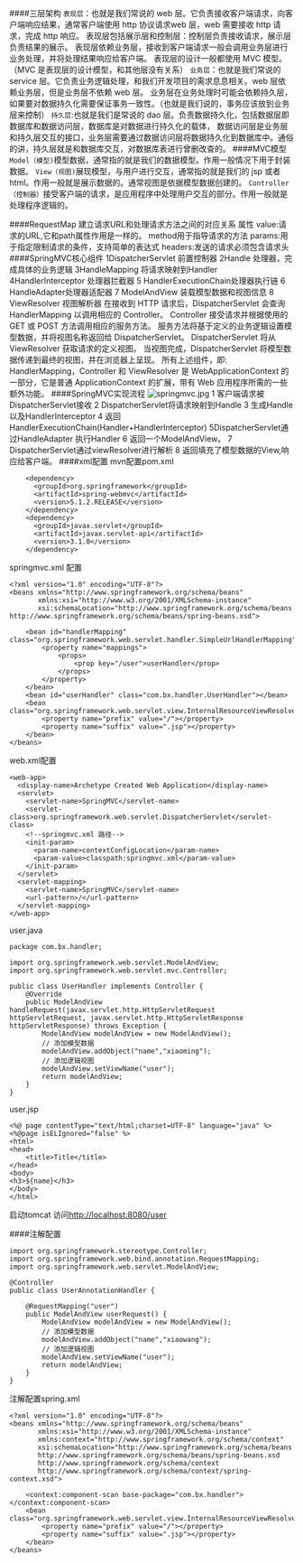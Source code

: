 ####三层架构
`表现层`：也就是我们常说的 web 层。它负责接收客户端请求，向客户端响应结果，通常客户端使用 http 协议请求web 层，web 需要接收 http 请求，完成 http 响应。
表现层包括展示层和控制层：控制层负责接收请求，展示层负责结果的展示。
表现层依赖业务层，接收到客户端请求一般会调用业务层进行业务处理，并将处理结果响应给客户端。
表现层的设计一般都使用 MVC 模型。（MVC 是表现层的设计模型，和其他层没有关系）
`业务层`：也就是我们常说的 service 层。它负责业务逻辑处理，和我们开发项目的需求息息相关。web 层依赖业务层，但是业务层不依赖 web 层。
业务层在业务处理时可能会依赖持久层，如果要对数据持久化需要保证事务一致性。（也就是我们说的，事务应该放到业务层来控制）
`持久层`:也就是我们是常说的 dao 层。负责数据持久化，包括数据层即数据库和数据访问层，数据库是对数据进行持久化的载体， 数据访问层是业务层和持久层交互的接口，业务层需要通过数据访问层将数据持久化到数据库中。通俗的讲，持久层就是和数据库交互，对数据库表进行曾删改查的。
####MVC模型
`Model（模型)`模型数据，通常指的就是我们的数据模型。作用一般情况下用于封装数据。
`View（视图)`展现模型，与用户进行交互，通常指的就是我们的 jsp 或者 html。作用一般就是展示数据的。通常视图是依据模型数据创建的。
`Controller（控制器）`接受客户端的请求，是应用程序中处理用户交互的部分。作用一般就是处理程序逻辑的。

####RequestMap
建立请求URL和处理请求方法之间的对应关系
属性
value:请求的URL,它和path属性作用是一样的。
method用于指导请求的方法
params:用于指定限制请求的条件，支持简单的表达式
headers:发送的请求必须包含请求头
####SpringMVC核心组件
1DispatcherServlet 前置控制器
2Handle 处理器，完成具体的业务逻辑
3HandleMapping 将请求映射到Handler
4HandlerInterceptor 处理器拦截器
5 HandlerExecutionChain处理器执行链
6 HandleAdapter处理器适配器
7 ModelAndView 装载模型数据和视图信息
8 ViewResolver 视图解析器
在接收到 HTTP 请求后，DispatcherServlet 会查询 HandlerMapping 以调用相应的 Controller。
Controller 接受请求并根据使用的 GET 或 POST 方法调用相应的服务方法。 服务方法将基于定义的业务逻辑设置模型数据，并将视图名称返回给 DispatcherServlet。
DispatcherServlet 将从 ViewResolver 获取请求的定义视图。
当视图完成，DispatcherServlet 将模型数据传递到最终的视图，并在浏览器上呈现。
所有上述组件，即: HandlerMapping，Controller 和 ViewResolver 是 WebApplicationContext 的一部分，它是普通 ApplicationContext 的扩展，带有 Web 应用程序所需的一些额外功能。
####SpringMVC实现流程
![springmvc.jpg](https://upload-images.jianshu.io/upload_images/143845-ad17985c2d830a6e.jpg?imageMogr2/auto-orient/strip%7CimageView2/2/w/1240)
1 客户端请求被DispatcherServlet接收
2 DispatcherServlet将请求映射到Handle
3 生成Handle以及HandlerInterceptor
4 返回HandlerExecutionChain(Handler+HandlerInterceptor)
5DispatcherServlet通过HandleAdapter 执行Handler
6 返回一个ModelAndView。
7 DispatcherServlet通过viewResolver进行解析
8 返回填充了模型数据的View,响应给客户端。
####xml配置
mvn配置pom.xml
```
    <dependency>
      <groupId>org.springframework</groupId>
      <artifactId>spring-webmvc</artifactId>
      <version>5.1.2.RELEASE</version>
    </dependency>
    <dependency>
      <groupId>javax.servlet</groupId>
      <artifactId>javax.servlet-api</artifactId>
      <version>3.1.0</version>
    </dependency>
```
springmvc.xml 配置
```
<?xml version="1.0" encoding="UTF-8"?>
<beans xmlns="http://www.springframework.org/schema/beans"
       xmlns:xsi="http://www.w3.org/2001/XMLSchema-instance"
       xsi:schemaLocation="http://www.springframework.org/schema/beans http://www.springframework.org/schema/beans/spring-beans.xsd">

    <bean id="handlerMapping" class="org.springframework.web.servlet.handler.SimpleUrlHandlerMapping">
        <property name="mappings">
            <props>
                <prop key="/user">userHandler</prop>
            </props>
        </property>
    </bean>
    <bean id="userHandler" class="com.bx.handler.UserHandler"></bean>
    <bean class="org.springframework.web.servlet.view.InternalResourceViewResolver">
        <property name="prefix" value="/"></property>
        <property name="suffix" value=".jsp"></property>
    </bean>
</beans>
```
web.xml配置
```
<web-app>
  <display-name>Archetype Created Web Application</display-name>
  <servlet>
    <servlet-name>SpringMVC</servlet-name>
    <servlet-class>org.springframework.web.servlet.DispatcherServlet</servlet-class>
    <!--springmvc.xml 路径-->
    <init-param>
      <param-name>contextConfigLocation</param-name>
      <param-value>classpath:springmvc.xml</param-value>
    </init-param>
  </servlet>
  <servlet-mapping>
    <servlet-name>SpringMVC</servlet-name>
    <url-pattern>/</url-pattern>
  </servlet-mapping>
</web-app>
```
user.java
```
package com.bx.handler;

import org.springframework.web.servlet.ModelAndView;
import org.springframework.web.servlet.mvc.Controller;

public class UserHandler implements Controller {
    @Override
    public ModelAndView handleRequest(javax.servlet.http.HttpServletRequest httpServletRequest, javax.servlet.http.HttpServletResponse httpServletResponse) throws Exception {
        ModelAndView modelAndView = new ModelAndView();
        // 添加模型数据
        modelAndView.addObject("name","xiaoming");
        // 添加逻辑视图
        modelAndView.setViewName("user");
        return modelAndView;
    }
}
```
user.jsp
```
<%@ page contentType="text/html;charset=UTF-8" language="java" %>
<%@page isELIgnored="false" %>
<html>
<head>
    <title>Title</title>
</head>
<body>
<h3>${name}</h3>
</body>
</html>
```
启动tomcat 访问[http://localhost:8080/user](http://localhost:8080/user)


####注解配置

```
import org.springframework.stereotype.Controller;
import org.springframework.web.bind.annotation.RequestMapping;
import org.springframework.web.servlet.ModelAndView;

@Controller
public class UserAnnotationHandler {

    @RequestMapping("user")
    public ModelAndView userRequest() {
        ModelAndView modelAndView = new ModelAndView();
        // 添加模型数据
        modelAndView.addObject("name","xiaowang");
        // 添加逻辑视图
        modelAndView.setViewName("user");
        return modelAndView;
    }
}
```

注解配置spring.xml
```
<?xml version="1.0" encoding="UTF-8"?>
<beans xmlns="http://www.springframework.org/schema/beans"
       xmlns:xsi="http://www.w3.org/2001/XMLSchema-instance"
       xmlns:context="http://www.springframework.org/schema/context"
       xsi:schemaLocation="http://www.springframework.org/schema/beans
       http://www.springframework.org/schema/beans/spring-beans.xsd
       http://www.springframework.org/schema/context
       http://www.springframework.org/schema/context/spring-context.xsd">

    <context:component-scan base-package="com.bx.handler"></context:component-scan>
    <bean class="org.springframework.web.servlet.view.InternalResourceViewResolver">
        <property name="prefix" value="/"></property>
        <property name="suffix" value=".jsp"></property>
    </bean>
</beans>
```



